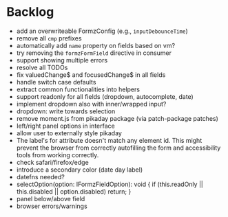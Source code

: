 # Backlog

- add an overwriteable FormzConfig (e.g., `inputDebounceTime`)
- remove all `cmp` prefixes
- automatically add `name` property on fields based on vm?
- try removing the `formzFormField` directive in consumer
- support showing multiple errors
- resolve all TODOs
- fix valuedChange$ and focusedChange$ in all fields
- handle switch case defaults
- extract common functionalities into helpers
- support readonly for all fields (dropdown, autocomplete, date)
- implement dropdown also with inner/wrapped input?
- dropdown: write towards selection
- remove moment.js from pikaday package (via patch-package patches)
- left/right panel options in interface
- allow user to externally style pikaday
- The label's for attribute doesn't match any element id. This might prevent the browser from correctly autofilling the form and accessibility tools from working correctly.
- check safari/firefox/edge
- introduce a secondary color (date day label)
- datefns needed?
- selectOption(option: IFormzFieldOption): void {
  if (this.readOnly || this.disabled || option.disabled) return; }
- panel below/above field
- browser errors/warnings
